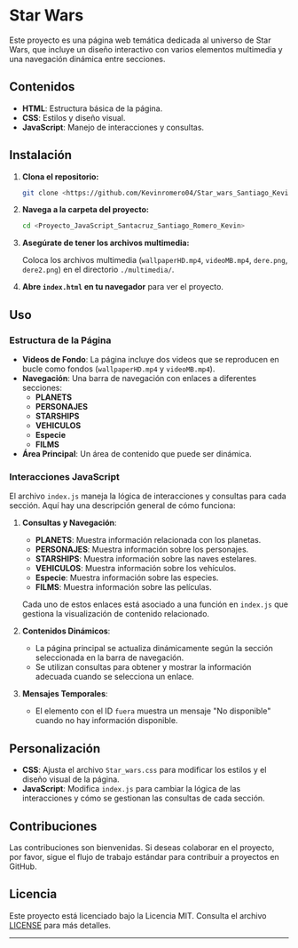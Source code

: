 

# Star Wars

Este proyecto es una página web temática dedicada al universo de Star Wars, que incluye un diseño interactivo con varios elementos multimedia y una navegación dinámica entre secciones.

## Contenidos

- **HTML**: Estructura básica de la página.
- **CSS**: Estilos y diseño visual.
- **JavaScript**: Manejo de interacciones y consultas.

## Instalación

1. **Clona el repositorio:**

    ```bash
    git clone <https://github.com/Kevinromero04/Star_wars_Santiago_Kevin.git>
    ```

2. **Navega a la carpeta del proyecto:**

    ```bash
    cd <Proyecto_JavaScript_Santacruz_Santiago_Romero_Kevin>
    ```

3. **Asegúrate de tener los archivos multimedia:**

    Coloca los archivos multimedia (`wallpaperHD.mp4`, `videoMB.mp4`, `dere.png`, `dere2.png`) en el directorio `./multimedia/`.

4. **Abre `index.html` en tu navegador** para ver el proyecto.

## Uso

### Estructura de la Página

- **Videos de Fondo**: La página incluye dos videos que se reproducen en bucle como fondos (`wallpaperHD.mp4` y `videoMB.mp4`).
- **Navegación**: Una barra de navegación con enlaces a diferentes secciones:
  - **PLANETS**
  - **PERSONAJES**
  - **STARSHIPS**
  - **VEHICULOS**
  - **Especie**
  - **FILMS**
- **Área Principal**: Un área de contenido que puede ser dinámica.

### Interacciones JavaScript

El archivo `index.js` maneja la lógica de interacciones y consultas para cada sección. Aquí hay una descripción general de cómo funciona:

1. **Consultas y Navegación**:
   - **PLANETS**: Muestra información relacionada con los planetas.
   - **PERSONAJES**: Muestra información sobre los personajes.
   - **STARSHIPS**: Muestra información sobre las naves estelares.
   - **VEHICULOS**: Muestra información sobre los vehículos.
   - **Especie**: Muestra información sobre las especies.
   - **FILMS**: Muestra información sobre las películas.

   Cada uno de estos enlaces está asociado a una función en `index.js` que gestiona la visualización de contenido relacionado.

2. **Contenidos Dinámicos**:
   - La página principal se actualiza dinámicamente según la sección seleccionada en la barra de navegación.
   - Se utilizan consultas para obtener y mostrar la información adecuada cuando se selecciona un enlace.

3. **Mensajes Temporales**:
   - El elemento con el ID `fuera` muestra un mensaje "No disponible" cuando no hay información disponible.

## Personalización

- **CSS**: Ajusta el archivo `Star_wars.css` para modificar los estilos y el diseño visual de la página.
- **JavaScript**: Modifica `index.js` para cambiar la lógica de las interacciones y cómo se gestionan las consultas de cada sección.

## Contribuciones

Las contribuciones son bienvenidas. Si deseas colaborar en el proyecto, por favor, sigue el flujo de trabajo estándar para contribuir a proyectos en GitHub.

## Licencia

Este proyecto está licenciado bajo la Licencia MIT. Consulta el archivo [LICENSE](LICENSE) para más detalles.

---
